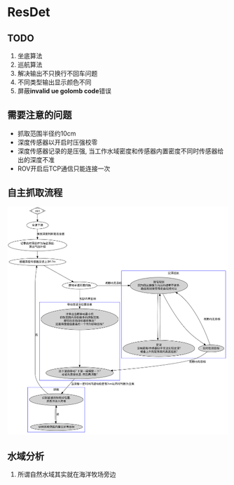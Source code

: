 # ResDet

## TODO

1. 坐底算法
2. 巡航算法
3. 解决输出不只换行不回车问题
4. 不同类型输出显示颜色不同
5. 屏蔽**invalid ue golomb code**错误

## 需要注意的问题

- 抓取范围半径约10cm
- 深度传感器以开启时压强校零
- 深度传感器记录的是压强, 当工作水域密度和传感器内置密度不同时传感器给出的深度不准
- ROV开启后TCP通信只能连接一次

## 自主抓取流程

![抓取流程](抓取流程.svg)

## 水域分析

1. 所谓自然水域其实就在海洋牧场旁边
